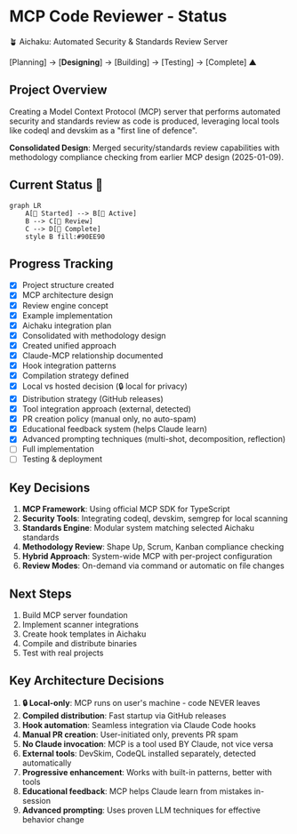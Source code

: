 # MCP Code Reviewer - Status

🪴 Aichaku: Automated Security & Standards Review Server

[Planning] → [**Designing**] → [Building] → [Testing] → [Complete] ▲

## Project Overview

Creating a Model Context Protocol (MCP) server that performs automated security and standards review as code is
produced, leveraging local tools like codeql and devskim as a "first line of defence".

**Consolidated Design**: Merged security/standards review capabilities with methodology compliance checking from earlier
MCP design (2025-01-09).

## Current Status 🌿

```mermaid
graph LR
    A[🌱 Started] --> B[🌿 Active]
    B --> C[🌳 Review]
    C --> D[🍃 Complete]
    style B fill:#90EE90
```

## Progress Tracking

- [x] Project structure created
- [x] MCP architecture design
- [x] Review engine concept
- [x] Example implementation
- [x] Aichaku integration plan
- [x] Consolidated with methodology design
- [x] Created unified approach
- [x] Claude-MCP relationship documented
- [x] Hook integration patterns
- [x] Compilation strategy defined
- [x] Local vs hosted decision (🔒 local for privacy)
- [x] Distribution strategy (GitHub releases)
- [x] Tool integration approach (external, detected)
- [x] PR creation policy (manual only, no auto-spam)
- [x] Educational feedback system (helps Claude learn)
- [x] Advanced prompting techniques (multi-shot, decomposition, reflection)
- [ ] Full implementation
- [ ] Testing & deployment

## Key Decisions

1. **MCP Framework**: Using official MCP SDK for TypeScript
2. **Security Tools**: Integrating codeql, devskim, semgrep for local scanning
3. **Standards Engine**: Modular system matching selected Aichaku standards
4. **Methodology Review**: Shape Up, Scrum, Kanban compliance checking
5. **Hybrid Approach**: System-wide MCP with per-project configuration
6. **Review Modes**: On-demand via command or automatic on file changes

## Next Steps

1. Build MCP server foundation
2. Implement scanner integrations
3. Create hook templates in Aichaku
4. Compile and distribute binaries
5. Test with real projects

## Key Architecture Decisions

1. **🔒 Local-only**: MCP runs on user's machine - code NEVER leaves
2. **Compiled distribution**: Fast startup via GitHub releases
3. **Hook automation**: Seamless integration via Claude Code hooks
4. **Manual PR creation**: User-initiated only, prevents PR spam
5. **No Claude invocation**: MCP is a tool used BY Claude, not vice versa
6. **External tools**: DevSkim, CodeQL installed separately, detected automatically
7. **Progressive enhancement**: Works with built-in patterns, better with tools
8. **Educational feedback**: MCP helps Claude learn from mistakes in-session
9. **Advanced prompting**: Uses proven LLM techniques for effective behavior change
